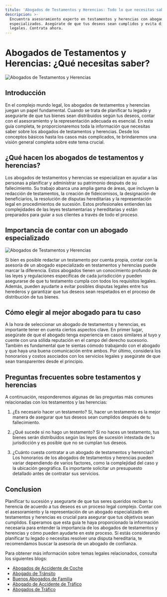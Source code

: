 ```yaml
---
titulo: 'Abogados de Testamentos y Herencias: Todo lo que necesitas saber'
descripcion: >-
  Encuentra asesoramiento experto en testamentos y herencias con abogados
  especializados. Asegúrate de que tus deseos sean cumplidos y evita disputas
  legales. Contrata ahora.
---
```


# Abogados de Testamentos y Herencias: ¿Qué necesitas saber?

![Abogados de Testamentos y Herencias](./img/abogados-testamentos-y-herencias-1.webp)

## Introducción

En el complejo mundo legal, los abogados de testamentos y herencias juegan un papel fundamental. Cuando se trata de planificar tu legado y asegurarte de que tus bienes sean distribuidos según tus deseos, contar con el asesoramiento y la representación adecuada es esencial. En esta guía completa, te proporcionaremos toda la información que necesitas saber sobre los abogados de testamentos y herencias. Desde los conceptos básicos hasta los casos más complicados, te brindaremos una visión general completa sobre este tema crucial.

## ¿Qué hacen los abogados de testamentos y herencias?

Los abogados de testamentos y herencias se especializan en ayudar a las personas a planificar y administrar su patrimonio después de su fallecimiento. Su trabajo abarca una amplia gama de áreas, que incluyen la redacción de testamentos, la creación de fideicomisos, la designación de beneficiarios, la resolución de disputas hereditarias y la representación legal en procedimientos de sucesión. Estos profesionales entienden las complejidades de las leyes testamentarias y hereditarias y están preparados para guiar a sus clientes a través de todo el proceso.

## Importancia de contar con un abogado especializado

![Abogados de Testamentos y Herencias](./img/abogados-testamentos-y-herencias-2.webp)

Si bien es posible redactar un testamento por cuenta propia, contar con la asesoría de un abogado especializado en testamentos y herencias puede marcar la diferencia. Estos abogados tienen un conocimiento profundo de las leyes y regulaciones específicas de cada jurisdicción y pueden asegurarse de que tu testamento cumpla con todos los requisitos legales. Además, pueden ayudarte a evitar posibles disputas legales entre tus herederos y garantizar que tus deseos sean respetados en el proceso de distribución de tus bienes.

## Cómo elegir al mejor abogado para tu caso

A la hora de seleccionar un abogado de testamentos y herencias, es importante tener en cuenta ciertos aspectos clave. En primer lugar, asegúrate de que el abogado tenga experiencia en casos similares al tuyo y cuente con una sólida reputación en el campo del derecho sucesorio. También es fundamental que te sientas cómodo trabajando con el abogado y que haya una buena comunicación entre ambos. Por último, considera los honorarios y costos asociados con los servicios legales y asegúrate de que sean transparentes desde el principio.

## Preguntas frecuentes sobre testamentos y herencias

A continuación, responderemos algunas de las preguntas más comunes relacionadas con los testamentos y las herencias:

1. ¿Es necesario hacer un testamento?
   Sí, hacer un testamento es la mejor manera de asegurar que tus deseos sean cumplidos después de tu fallecimiento.

2. ¿Qué sucede si no hago un testamento?
   Si no haces un testamento, tus bienes serán distribuidos según las leyes de sucesión intestada de tu jurisdicción y es posible que no se cumplan tus deseos.

3. ¿Cuánto cuesta contratar a un abogado de testamentos y herencias?
   Los honorarios de los abogados de testamentos y herencias pueden variar dependiendo de varios factores, como la complejidad del caso y la ubicación geográfica. Es importante solicitar un presupuesto detallado antes de contratar sus servicios.

## Conclusion

Planificar tu sucesión y asegurarte de que tus seres queridos reciban tu herencia de acuerdo a tus deseos es un proceso legal complejo. Contar con el asesoramiento y la representación de un abogado especializado en testamentos y herencias es crucial para asegurar que tus objetivos sean cumplidos. Esperamos que esta guía te haya proporcionado la información necesaria para entender la importancia de los abogados de testamentos y herencias y cómo pueden ayudarte en este proceso. Si estás considerando planificar tu legado o necesitas resolver una disputa hereditaria, te recomendamos buscar la asesoría de un abogado de confianza.

Para obtener más información sobre temas legales relacionados, consulta los siguientes blogs:

- [Abogados de Accidente de Coche](abogados-accidente-coche)
- [Abogado de Tránsito](abogado-de-transito)
- [Buenos Abogados de Familia](buenos-abogados-de-familia)
- [Abogado de Accidente de Tráfico](abogado-accidente-trafico)
- [Abogados de Tráfico](abogados-de-trafico)
